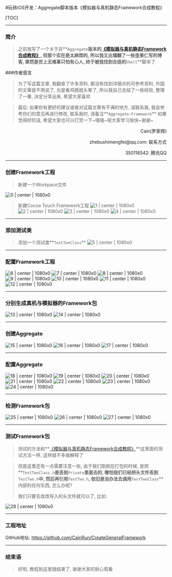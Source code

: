 #玩转iOS开发：Aggregate脚本版本《模拟器与真机静态Framework合成教程》

[TOC]

---
### 简介

> 之前我写了一个关于非**`Aggregate`**版本的[《模拟器与真机静态Framework合成教程》](http://www.jianshu.com/p/305c62fa9e2b), 但那个实在是太麻烦的, 所以我又出墙翻了一些歪果仁写的博客, 果然是世上无难事只怕有心人, 终于被我找到合适的**`Shell`**脚本了

###作者感言
> 为了写这篇文章, 我翻查了许多资料, 都没有找到详细点的可参考资料, 外国的文章就不用说了, 光是看鸡肠就头晕了, 所以我自己总结了一些经验, 整理了一番, 决定分享出来, 希望大家喜欢


> 最后:
> 如果你有更好的建议或者对这篇文章有不满的地方, 请联系我, 我会参考你们的意见再进行修改, 联系我时, 请备注**`Aggregate-Framework`** 如果觉得好的话, 希望大家也可以打赏一下~嘻嘻~祝大家学习愉快~谢谢~
>

<p align="right">Cain(罗家辉)</p>
<p align="right">zhebushimengfei@qq.com: 联系方式</p>
<p align="right">350116542: 腾讯QQ</p>

---
### 创建Framework工程

> 新建一个Workpace文件

![0 | center | 1080x0](./0.png)

> 新建Cocoa Touch Framework工程
> ![1 | center | 1080x0](./1.png)
> ![2 | center | 1080x0](./2.png)
> ![3 | center | 1080x0](./3.png)
> ![4 | center | 1080x0](./4.png)

---
### 添加测试类

> 添加一个测试类**`TestTwoClass`**
> ![5 | center | 1080x0](./5.png)

---
### 配置Framework工程
![6 | center | 1080x0](./6.png)
![7 | center | 1080x0](./7.png)
![8 | center | 1080x0](./8.png)
![9 | center | 1080x0](./9.png)
![10 | center | 1080x0](./10.png)
![11 | center | 1080x0](./11.png)
![12 | center | 1080x0](./12.png)

---
### 分别生成真机与模拟器的Framework包

![13 | center | 1080x0](./13.png)
![14 | center | 1080x0](./14.png)

---
### 创建Aggregate

![15 | center | 1080x0](./15.png)
![16 | center | 1080x0](./16.png)
![17 | center | 1080x0](./17.png)

---
### 配置Aggregate

![18 | center | 1080x0](./18.png)
![19 | center | 1080x0](./19.png)
![20 | center | 1080x0](./20.png)
![21 | center | 1080x0](./21.png)
![22 | center | 1080x0](./22.png)
![23 | center | 1080x0](./23.png)
![24 | center | 1080x0](./24.png)

---
### 检测Framework包

![25 | center | 1080x0](./25.png)
![26 | center | 1080x0](./26.png)
![27 | center | 1080x0](./27.png)

---
### 测试Framework包

> 测试的方法和**[《模拟器与真机静态Framework合成教程》](http://www.jianshu.com/p/305c62fa9e2b)**这里面的测试方法一样, 这样就不多做解释了


> 但是这里还有一点需要注意一些, 由于我们刚刚在打包的时候, 是把**`TestTwoClass.h`**是丢到**`Private`**里面去的, 哪怕我们已经把头文件丢到**`TestTwo.h`**中, 然后再引用**`TestTwo.h`**, 依旧是没办法去调用**`TestTwoClass`**内部的任何东西, 怎么办呢?
>
> 我们只要去改改导入的头文件就可以了, 比如:

![28 | center | 1080x0](./28.png)

---
### 工程地址

GitHub地址: https://github.com/CainRun/CreateGeneralFramework

---
### 结束语

> 好啦, 教程到这里就结束了, 谢谢大家的耐心观看

